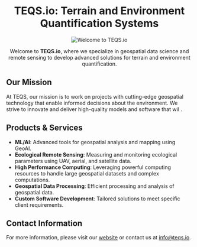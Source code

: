 <div align="center">

# TEQS.io: Terrain and Environment Quantification Systems

![Welcome to TEQS.io](https://media.giphy.com/media/3o7aD2saalBwwftBIY/giphy.gif)

Welcome to **TEQS.io**, where we specialize in geospatial data science and remote sensing to develop advanced solutions for terrain and environment quantification.

</div>

## Our Mission
At TEQS, our mission is to work on projects with cutting-edge geospatial technology that enable informed decisions about the environment. We strive to innovate and deliver high-quality models and software that wil .

## Products & Services
- **ML/AI**: Advanced tools for geospatial analysis and mapping using GeoAI.
- **Ecological Remote Sensing**: Measuring and monitoring ecological parameters using UAV, aerial, and satellite data.
- **High Performance Computing**: Leveraging powerful computing resources to handle large geospatial datasets and complex computations.
- **Geospatial Data Processing**: Efficient processing and analysis of geospatial data.
- **Custom Software Development**: Tailored solutions to meet specific client requirements.

## Contact Information
For more information, please visit our [website](https://www.teqs.io) or contact us at [info@teqs.io](mailto:info@teqs.io).
